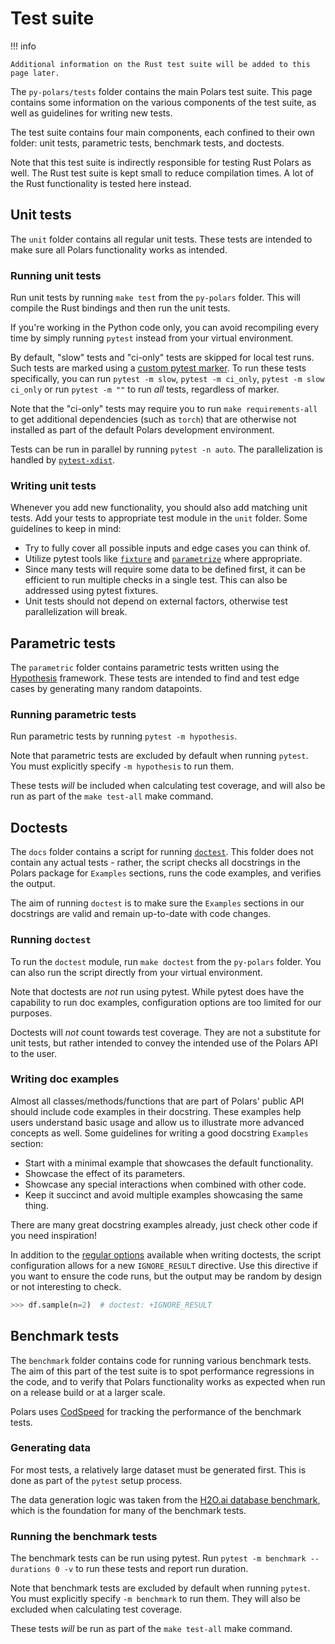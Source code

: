 # Test suite

!!! info

    Additional information on the Rust test suite will be added to this page later.

The `py-polars/tests` folder contains the main Polars test suite. This page contains some
information on the various components of the test suite, as well as guidelines for writing new
tests.

The test suite contains four main components, each confined to their own folder: unit tests,
parametric tests, benchmark tests, and doctests.

Note that this test suite is indirectly responsible for testing Rust Polars as well. The Rust test
suite is kept small to reduce compilation times. A lot of the Rust functionality is tested here
instead.

## Unit tests

The `unit` folder contains all regular unit tests. These tests are intended to make sure all Polars
functionality works as intended.

### Running unit tests

Run unit tests by running `make test` from the `py-polars` folder. This will compile the Rust
bindings and then run the unit tests.

If you're working in the Python code only, you can avoid recompiling every time by simply running
`pytest` instead from your virtual environment.

By default, "slow" tests and "ci-only" tests are skipped for local test runs. Such tests are marked
using a [custom pytest marker](https://docs.pytest.org/en/latest/example/markers.html). To run these
tests specifically, you can run `pytest -m slow`, `pytest -m ci_only`, `pytest -m slow ci_only` or
run `pytest -m ""` to run _all_ tests, regardless of marker.

Note that the "ci-only" tests may require you to run `make requirements-all` to get additional
dependencies (such as `torch`) that are otherwise not installed as part of the default Polars
development environment.

Tests can be run in parallel by running `pytest -n auto`. The parallelization is handled by
[`pytest-xdist`](https://pytest-xdist.readthedocs.io/en/latest/).

### Writing unit tests

Whenever you add new functionality, you should also add matching unit tests. Add your tests to
appropriate test module in the `unit` folder. Some guidelines to keep in mind:

- Try to fully cover all possible inputs and edge cases you can think of.
- Utilize pytest tools like [`fixture`](https://docs.pytest.org/en/latest/explanation/fixtures.html)
  and [`parametrize`](https://docs.pytest.org/en/latest/how-to/parametrize.html) where appropriate.
- Since many tests will require some data to be defined first, it can be efficient to run multiple
  checks in a single test. This can also be addressed using pytest fixtures.
- Unit tests should not depend on external factors, otherwise test parallelization will break.

## Parametric tests

The `parametric` folder contains parametric tests written using the
[Hypothesis](https://hypothesis.readthedocs.io/) framework. These tests are intended to find and
test edge cases by generating many random datapoints.

### Running parametric tests

Run parametric tests by running `pytest -m hypothesis`.

Note that parametric tests are excluded by default when running `pytest`. You must explicitly
specify `-m hypothesis` to run them.

These tests _will_ be included when calculating test coverage, and will also be run as part of the
`make test-all` make command.

## Doctests

The `docs` folder contains a script for running
[`doctest`](https://docs.python.org/3/library/doctest.html). This folder does not contain any actual
tests - rather, the script checks all docstrings in the Polars package for `Examples` sections, runs
the code examples, and verifies the output.

The aim of running `doctest` is to make sure the `Examples` sections in our docstrings are valid and
remain up-to-date with code changes.

### Running `doctest`

To run the `doctest` module, run `make doctest` from the `py-polars` folder. You can also run the
script directly from your virtual environment.

Note that doctests are _not_ run using pytest. While pytest does have the capability to run doc
examples, configuration options are too limited for our purposes.

Doctests will _not_ count towards test coverage. They are not a substitute for unit tests, but
rather intended to convey the intended use of the Polars API to the user.

### Writing doc examples

Almost all classes/methods/functions that are part of Polars' public API should include code
examples in their docstring. These examples help users understand basic usage and allow us to
illustrate more advanced concepts as well. Some guidelines for writing a good docstring `Examples`
section:

- Start with a minimal example that showcases the default functionality.
- Showcase the effect of its parameters.
- Showcase any special interactions when combined with other code.
- Keep it succinct and avoid multiple examples showcasing the same thing.

There are many great docstring examples already, just check other code if you need inspiration!

In addition to the [regular options](https://docs.python.org/3/library/doctest.html#option-flags)
available when writing doctests, the script configuration allows for a new `IGNORE_RESULT`
directive. Use this directive if you want to ensure the code runs, but the output may be random by
design or not interesting to check.

```python
>>> df.sample(n=2)  # doctest: +IGNORE_RESULT
```

## Benchmark tests

The `benchmark` folder contains code for running various benchmark tests. The aim of this part of
the test suite is to spot performance regressions in the code, and to verify that Polars
functionality works as expected when run on a release build or at a larger scale.

Polars uses [CodSpeed](https://codspeed.io/pola-rs/polars) for tracking the performance of the
benchmark tests.

### Generating data

For most tests, a relatively large dataset must be generated first. This is done as part of the
`pytest` setup process.

The data generation logic was taken from the
[H2O.ai database benchmark](https://github.com/h2oai/db-benchmark), which is the foundation for many
of the benchmark tests.

### Running the benchmark tests

The benchmark tests can be run using pytest. Run `pytest -m benchmark --durations 0 -v` to run these
tests and report run duration.

Note that benchmark tests are excluded by default when running `pytest`. You must explicitly specify
`-m benchmark` to run them. They will also be excluded when calculating test coverage.

These tests _will_ be run as part of the `make test-all` make command.
